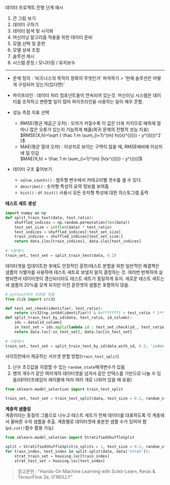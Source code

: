 데이터 프로젝트 진행 단계 예시
1. 큰 그림 보기
2. 데이터 구하기
3. 데이터 탐색 및 시각화
4. 머신러닝 알고리즘 적용을 위한 데이터 준비
5. 모델 선택 및 훈련
6. 모델 상세 조정
7. 솔루션 제시
8. 시스템 론칭 / 모니터링 / 유지보수  
------

- 문제 정의 : '비즈니스의 목적이 정확히 무엇인가' 파악하기 > '현재 솔루션은 어떻게 구성되어 있는가(있다면)'
- 파이프라인 : 데이터 처리 컴포넌트들이 연속되어 있는것. 머신러닝 시스템은 데이터를 조작하고 변환할 일이 많아 파이프라인을 사용하는 일이 매우 흔함.
  
- 성능 측정 지표 선택
	- RMSE(평균 제곱근 오차) : 오차가 커질수록 이 값은 더욱 커지므로 예측에 얼마나 많은 오류가 있는지 가늠하게 해줌(회귀 문제의 전형적 성능 지표)  
	  $RMSE(X,h)=\sqrt { \frac 1 m \sum_{i=1}^{m} h({x}^{(i)}) - y^{(i)})^2 }$
  - MAE(평균 절대 오차) : 이상치로 보이는 구역이 많을 때, RMSE에비해 이상치에 덜 민감  
    $MAE(X,h) = \frac 1 m \sum_{i=1}^{m} |h(x^{(i)}) - y^{(i)}|$  
  
- 데이터 구조 훑어보기
	- `value_counts()` : 범주형 변수에서 카테고리별 갯수를 셀 수 있다.
	- `describe()` : 숫자형 특성의 요약 정보를 보여줌
	- `hist()` : `df.hist()` 사용시 모든 숫자형 특성에 대한 히스토그램 출력

**테스트 세트 생성**  

``` python
import numpy as np
def split_train_test(data, test_ratio):
    shuffled_indices = np.random.permutation(len(data))
    test_set_size = int(len(data) * test_ratio)
    test_indices = shuffled_indices[:test_set_size]
    train_indices = shuffled_indices[test_set_size:]
    return data.iloc[train_indices], data.iloc[test_indices]
    
# 사용예시
train_set, test_set = split_train_test(data, 0.2)
```

데이터셋을 업데이트한 후에도 안정적인 훈련/테스트 분할을 위한 일반적인 해결책은 샘플의 식별자를 사용하여 테스트 세트로 보낼지 말지 결정하는 것. 여러번 반복하여 실행되면서 데이터셋이 갱신되더라도 테스트 세트가 동일하게 유지. 세로운 테스트 세트는 새 샘플의 20%를 갖게 되지만 이전 훈련셋의 샘플은 포함하지 않음.  
``` python
# python2와의 호환을 위함
from zlib import crc32

def test_set_check(identifier, test_ratio):
    return crc32(np.int64(identifier)) & 0xffffffff < test_ratio * 2**32
def split_train_test_by_id(data, test_ratio, id_column):
    ids = data[id_column]
    in_test_set = ids.apply(lambda id : test_set_check(id_, test_ratio))
    return data.loc[~in_test_set], data.loc[in_test_set]
    
# 사용예시
train_set, test_set = split_train_test_by_id(data_with_id, 0.2, 'index')
```

사이킷런에서 제공하는 서브셋 분할 방법(`train_test_split`)    
1) 난수 초깃값을 지정할 수 있는 `random_state`매개변수가 있음  
2) 행의 개수가 같은 여러개의 데이터셋을 넘겨서 같은 인덱스를 기반으로 나눌 수 있음(데이터프레임이 레이블에 따라 여러 개로 나위어 있을 때 유용)      

``` python
from sklearn.model_selection import train_test_split

train_set, test_set = train_test_split(data, test_size = 0.2, random_state = 42)
```

**계층적 샘플링**  
계층이라는 동질의 그룹으로 나누고 테스트 세트가 전체 데이터를 대표하도록 각 계층에서 올바른 수의 샘플을 추출. 계층별로 데이터셋에 충분한 샘플 수가 있어야 함 (`pd.cut()`함수 활용 가능)  

``` python
from sklearn.model_seletion import StratifiedShuffleSplit

split = StratifiedShuffleSplit(n_splits = 1, test_size = 0.2, random_state = 42)
for train_index, test_index in split.split(data, data['strat']):
    strat_train_set = housing.loc[train_index]
    strat_test_set = housing.loc[test_index]
```

> 참고문헌 :  "Hands-On Machine Learning with Scikit-Learn, Keras & TensorFlow 2e, O'REILLY"